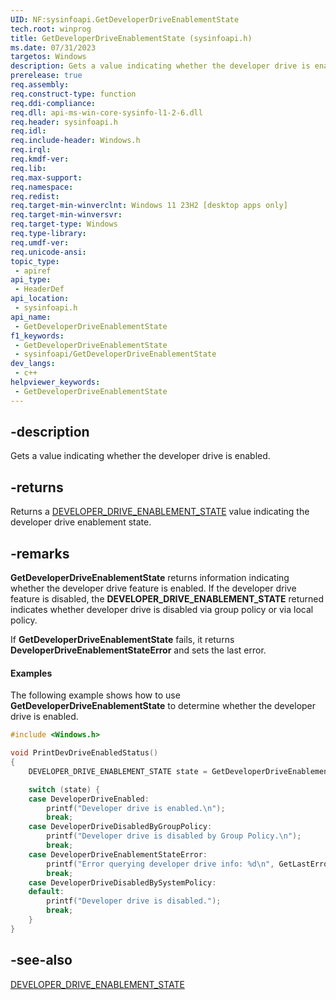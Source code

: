 ```yaml
---
UID: NF:sysinfoapi.GetDeveloperDriveEnablementState
tech.root: winprog
title: GetDeveloperDriveEnablementState (sysinfoapi.h)
ms.date: 07/31/2023
targetos: Windows
description: Gets a value indicating whether the developer drive is enabled.
prerelease: true
req.assembly: 
req.construct-type: function
req.ddi-compliance: 
req.dll: api-ms-win-core-sysinfo-l1-2-6.dll
req.header: sysinfoapi.h
req.idl: 
req.include-header: Windows.h
req.irql: 
req.kmdf-ver: 
req.lib: 
req.max-support: 
req.namespace: 
req.redist: 
req.target-min-winverclnt: Windows 11 23H2 [desktop apps only]
req.target-min-winversvr: 
req.target-type: Windows
req.type-library: 
req.umdf-ver: 
req.unicode-ansi: 
topic_type:
 - apiref
api_type:
 - HeaderDef
api_location:
 - sysinfoapi.h
api_name:
 - GetDeveloperDriveEnablementState
f1_keywords:
 - GetDeveloperDriveEnablementState
 - sysinfoapi/GetDeveloperDriveEnablementState
dev_langs:
 - c++
helpviewer_keywords:
 - GetDeveloperDriveEnablementState
---
```


## -description

Gets a value indicating whether the developer drive is enabled.

## -returns

Returns a [DEVELOPER_DRIVE_ENABLEMENT_STATE](ne-sysinfoapi-developer_drive_enablement_state.md) value indicating the developer drive enablement state.

## -remarks

**GetDeveloperDriveEnablementState** returns information indicating whether the developer drive feature is enabled. If the developer drive feature is disabled, the **DEVELOPER_DRIVE_ENABLEMENT_STATE** returned indicates whether developer drive is disabled via group policy or via local policy.

If **GetDeveloperDriveEnablementState** fails, it returns **DeveloperDriveEnablementStateError** and sets the last error.

#### Examples

The following example shows how to use **GetDeveloperDriveEnablementState** to determine whether the developer drive is enabled.

```cpp
#include <Windows.h>

void PrintDevDriveEnabledStatus()
{
    DEVELOPER_DRIVE_ENABLEMENT_STATE state = GetDeveloperDriveEnablementState();

    switch (state) {
    case DeveloperDriveEnabled:
        printf("Developer drive is enabled.\n");
        break;
    case DeveloperDriveDisabledByGroupPolicy:
        printf("Developer drive is disabled by Group Policy.\n");
        break;
    case DeveloperDriveEnablementStateError:
        printf("Error querying developer drive info: %d\n", GetLastError());
        break;
    case DeveloperDriveDisabledBySystemPolicy:
    default:
        printf("Developer drive is disabled.");
        break;
    }
}
```

## -see-also

[DEVELOPER_DRIVE_ENABLEMENT_STATE](ne-sysinfoapi-developer_drive_enablement_state.md)
